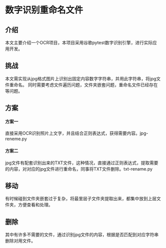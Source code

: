 # 数字识别重命名文件

## 介绍

 本文主要介绍一个OCR项目，本项目采用谷歌pytest数字识别引擎，进行实际应用开发。

## 挑战
本文需实现从jpg格式图片上识别出固定内容数字字符串，并用此字符串，将jpg文件重命名。
同时需要考虑文件遍历问题，文件夹嵌套问题，重命名文件已经存在等问题。

## 方案
####     方案一 
直接采用OCR识别照片上文字，并且结合正则表达式，获得需要内容。jpg-reneme.py
####     方案二
jpg文件有配套识别出来的TXT文件，这种情况，直接通过正则表达式，提取需要的内容，对对应的jpg文件进行重命名，同事将TXT文件删除。txt-rename.py
## 移动
有时候碰到文件夹嵌套过于复杂，将最里层子文件夹提取出来，都集中放到上层文件夹，方便查看和处理。
## 删除
其中有许多不需要的文件，通过识别jpg文件的内容，根据是否匹配到对应字符串删除对用文件。